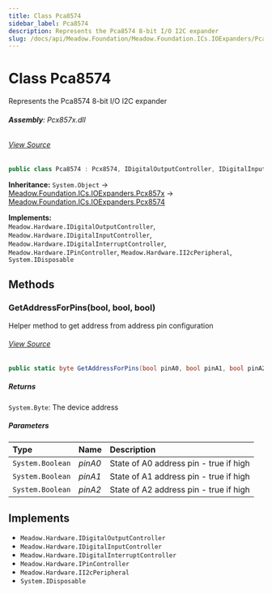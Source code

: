 ```yaml
---
title: Class Pca8574
sidebar_label: Pca8574
description: Represents the Pca8574 8-bit I/O I2C expander
slug: /docs/api/Meadow.Foundation/Meadow.Foundation.ICs.IOExpanders/Pca8574
---
```

# Class Pca8574
Represents the Pca8574 8-bit I/O I2C expander

###### **Assembly**: Pcx857x.dll
###### [View Source](https://github.com/WildernessLabs/Meadow.Foundation.git/blob/develop/Source/Meadow.Foundation.Peripherals/ICs.IOExpanders.Pcx857x/Driver/Drivers/Pca8574.cs#L8)
```csharp title="Declaration"
public class Pca8574 : Pcx8574, IDigitalOutputController, IDigitalInputController, IDigitalInterruptController, IPinController, II2cPeripheral, IDisposable
```
**Inheritance:** `System.Object` -> [Meadow.Foundation.ICs.IOExpanders.Pcx857x](../Meadow.Foundation.ICs.IOExpanders/Pcx857x) -> [Meadow.Foundation.ICs.IOExpanders.Pcx8574](../Meadow.Foundation.ICs.IOExpanders/Pcx8574)

**Implements:**  
`Meadow.Hardware.IDigitalOutputController`, `Meadow.Hardware.IDigitalInputController`, `Meadow.Hardware.IDigitalInterruptController`, `Meadow.Hardware.IPinController`, `Meadow.Hardware.II2cPeripheral`, `System.IDisposable`

## Methods
### GetAddressForPins(bool, bool, bool)
Helper method to get address from address pin configuration
###### [View Source](https://github.com/WildernessLabs/Meadow.Foundation.git/blob/develop/Source/Meadow.Foundation.Peripherals/ICs.IOExpanders.Pcx857x/Driver/Drivers/Pca8574.cs#L37)
```csharp title="Declaration"
public static byte GetAddressForPins(bool pinA0, bool pinA1, bool pinA2)
```

##### Returns

`System.Byte`: The device address
##### Parameters

| Type | Name | Description |
|:--- |:--- |:--- |
| `System.Boolean` | *pinA0* | State of A0 address pin - true if high |
| `System.Boolean` | *pinA1* | State of A1 address pin - true if high |
| `System.Boolean` | *pinA2* | State of A2 address pin - true if high |


## Implements

* `Meadow.Hardware.IDigitalOutputController`
* `Meadow.Hardware.IDigitalInputController`
* `Meadow.Hardware.IDigitalInterruptController`
* `Meadow.Hardware.IPinController`
* `Meadow.Hardware.II2cPeripheral`
* `System.IDisposable`
